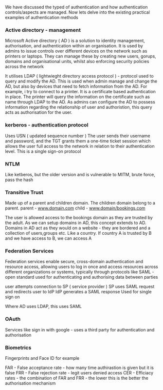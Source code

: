 We have discussed the typed of authentication and how authentication controls/aspects are managed. Now lets delve into the existing practical examples of authentication methods

### Active directory - management
Microsoft Active directory ( AD ) is a solution to identity management, authorisation, and authentication within an organisation. It is used by admins to issue controls over different devices on the network
such as printers or laptops. They can manage these by creating new users, gorups, domains and organisational units, whilst also enforcing security policies across the network

It utilises LDAP ( lightwieght directory access protocol ) - protocol used to query and modify the AD. This is used when admin manage and change the AD, but also by devices that need to fetch information from the AD.
For example, i try to connect to a printer. It is a certificate based authentication in place. The printer will query the information on the certificate such as name through LDAP to the AD. As admins can configure the
AD to possess information regarding the relationship of user and authoristion, this query acts as authorisation for the user.


### kerberos - authentication protocol

Uses USN ( updated sequence number )
The user sends their username and password, and the TGT grants them a one-time ticket session which allows the user full access to the network in relation to their authentication level.
This is a single sign-on protocol


### NTLM

Like ketberos, but the older version and is vulnerable to MITM, brute force, pass the hash

### Transitive Trust

Made up of a parent and children domain. The children domain belong to a parent. 
parent - www.domain.com
child - www.domain/bookings.com

The user is allowed access to the bookings domain as they are trusted by the adult.
As we can setup domains in AD, this concept extends to AD. Domains in AD act as they would on a website - they are bordered and a collection of users,groups etc. Like a country. If country A is trusted by B
and we have access to B, we can access A


### Federation Services

Federation services enable secure, cross-domain authentication and resource access, allowing users to log in once and access resources across different organizations or systems, typically through protocols like 
SAML - open standard used for authenticating and authorising data between parties

user attempts connection to SP ( service provider )
SP uses SAML request and redirects user to IdP
IdP generates a SAML response
Used for single sign on

Where AD uses LDAP, this uses SAML


### OAuth

Services like sign in with google - uses a third party for authentication and authorisation

### Biometrics

Fingerprints and Face ID for example

FAR - False acceptance rate - how many time authirastion is given but it is false
FRR - False rejection rate - legit users denied access
CER - Efficiacy rates - the combination of FAR and FRR - the lower this is the better the authorisation mechanism



